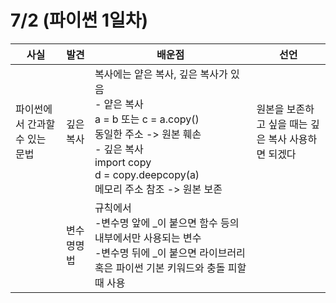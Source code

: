 # 7/2 (파이썬 1일차)

| 사실 | 발견 | 배운점 | 선언 |
|---|---|---|---|
|파이썬에서 간과할 수 있는 문법|깊은 복사|복사에는 얕은 복사, 깊은 복사가 있음<br/> - 얕은 복사<br/> a = b 또는 c = a.copy()<br/> 동일한 주소 -> 원본 훼손<br/> - 깊은 복사<br/> import copy<br/> d = copy.deepcopy(a)<br/> 메모리 주소 참조 -> 원본 보존|원본을 보존하고 싶을 때는 깊은 복사 사용하면 되겠다|
||변수명명법|규칙에서<br/> -변수명 앞에 _이 붙으면 함수 등의 내부에서만 사용되는 변수<br/> -변수명 뒤에 _이 붙으면 라이브러리 혹은 파이썬 기본 키워드와 충돌 피할 때 사용|

